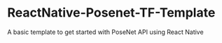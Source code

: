 # ReactNative-Posenet-TF-Template

A basic template to get started with PoseNet API using React Native
